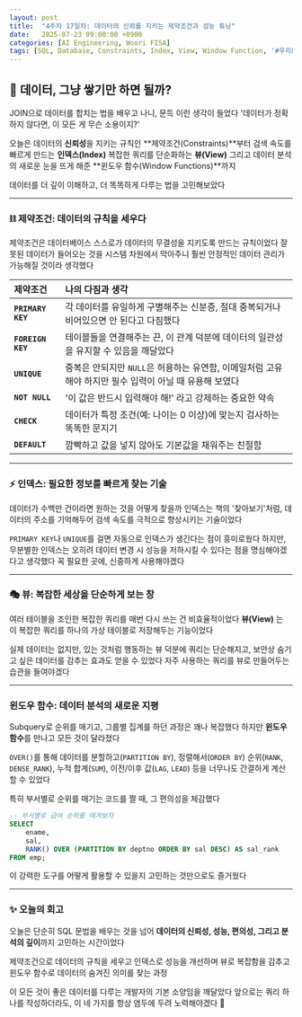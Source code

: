 ```yaml
---
layout: post
title:  "4주차 17일차: 데이터의 신뢰를 지키는 제약조건과 성능 튜닝"
date:   2025-07-23 09:00:00 +0900
categories: [AI Engineering, Woori FISA]
tags: [SQL, Database, Constraints, Index, View, Window Function, '#우리FIS아카데미', '#우리FISA', '#AI엔지니어링', '#K-디지털트레이닝', '#우리에프아이에스', '#글로벌소프트웨어캠퍼스']
---
```


## 🤔 데이터, 그냥 쌓기만 하면 될까?

JOIN으로 데이터를 합치는 법을 배우고 나니, 문득 이런 생각이 들었다
'데이터가 정확하지 않다면, 이 모든 게 무슨 소용이지?'

오늘은 데이터의 **신뢰성**을 지키는 규칙인 **제약조건(Constraints)**부터
검색 속도를 빠르게 만드는 **인덱스(Index)**
복잡한 쿼리를 단순화하는 **뷰(View)**
그리고 데이터 분석의 새로운 눈을 뜨게 해준 **윈도우 함수(Window Functions)**까지

데이터를 더 깊이 이해하고, 더 똑똑하게 다루는 법을 고민해보았다

---

### ⛓️ 제약조건: 데이터의 규칙을 세우다

제약조건은 데이터베이스 스스로가 데이터의 무결성을 지키도록 만드는 규칙이었다
잘못된 데이터가 들어오는 것을 시스템 차원에서 막아주니
훨씬 안정적인 데이터 관리가 가능해질 것이라 생각했다

| 제약조건 | 나의 다짐과 생각 |
| :--- | :--- |
| **`PRIMARY KEY`** | 각 데이터를 유일하게 구별해주는 신분증, 절대 중복되거나 비어있으면 안 된다고 다짐했다 |
| **`FOREIGN KEY`** | 테이블들을 연결해주는 끈, 이 관계 덕분에 데이터의 일관성을 유지할 수 있음을 깨달았다 |
| **`UNIQUE`** | 중복은 안되지만 `NULL`은 허용하는 유연함, 이메일처럼 고유해야 하지만 필수 입력이 아닐 때 유용해 보였다 |
| **`NOT NULL`** | '이 값은 반드시 입력해야 해!' 라고 강제하는 중요한 약속 |
| **`CHECK`** | 데이터가 특정 조건(예: 나이는 0 이상)에 맞는지 검사하는 똑똑한 문지기 |
| **`DEFAULT`** | 깜빡하고 값을 넣지 않아도 기본값을 채워주는 친절함 |

---

### ⚡ 인덱스: 필요한 정보를 빠르게 찾는 기술

데이터가 수백만 건이라면 원하는 것을 어떻게 찾을까
인덱스는 책의 '찾아보기'처럼, 데이터의 주소를 기억해두어
검색 속도를 극적으로 향상시키는 기술이었다

`PRIMARY KEY`나 `UNIQUE`를 걸면 자동으로 인덱스가 생긴다는 점이 흥미로웠다
하지만, 무분별한 인덱스는 오히려 데이터 변경 시 성능을 저하시킬 수 있다는 점을 명심해야겠다고 생각했다
꼭 필요한 곳에, 신중하게 사용해야겠다

---

### 🎭 뷰: 복잡한 세상을 단순하게 보는 창

여러 테이블을 조인한 복잡한 쿼리를 매번 다시 쓰는 건 비효율적이었다
**뷰(View)** 는 이 복잡한 쿼리를 하나의 가상 테이블로 저장해두는 기능이었다

실제 데이터는 없지만, 있는 것처럼 행동하는 뷰 덕분에
쿼리는 단순해지고, 보안상 숨기고 싶은 데이터를 감추는 효과도 얻을 수 있었다
자주 사용하는 쿼리를 뷰로 만들어두는 습관을 들여야겠다

---

### 윈도우 함수: 데이터 분석의 새로운 지평

Subquery로 순위를 매기고, 그룹별 집계를 하던 과정은 꽤나 복잡했다
하지만 **윈도우 함수**를 만나고 모든 것이 달라졌다

`OVER()`를 통해 데이터를 분할하고(`PARTITION BY`), 정렬해서(`ORDER BY`)
순위(`RANK`, `DENSE_RANK`), 누적 합계(`SUM`), 이전/이후 값(`LAG`, `LEAD`) 등을
너무나도 간결하게 계산할 수 있었다

특히 부서별로 순위를 매기는 코드를 짤 때, 그 편의성을 체감했다

```sql
-- 부서별로 급여 순위를 매겨보자
SELECT
    ename,
    sal,
    RANK() OVER (PARTITION BY deptno ORDER BY sal DESC) AS sal_rank
FROM emp;
```

이 강력한 도구를 어떻게 활용할 수 있을지 고민하는 것만으로도 즐거웠다

---

### ✨ 오늘의 회고

오늘은 단순히 SQL 문법을 배우는 것을 넘어
**데이터의 신뢰성, 성능, 편의성, 그리고 분석의 깊이**까지 고민하는 시간이었다

제약조건으로 데이터의 규칙을 세우고
인덱스로 성능을 개선하며
뷰로 복잡함을 감추고
윈도우 함수로 데이터의 숨겨진 의미를 찾는 과정

이 모든 것이 좋은 데이터를 다루는 개발자의 기본 소양임을 깨달았다
앞으로는 쿼리 하나를 작성하더라도, 이 네 가지를 항상 염두에 두려 노력해야겠다 🚀
